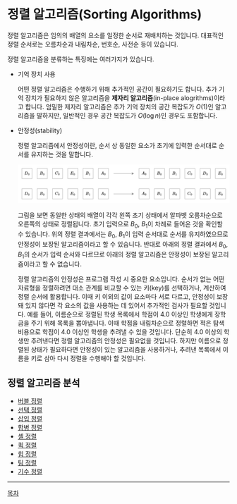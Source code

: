 # 정렬 알고리즘(Sorting Algorithms)

정렬 알고리즘은 임의의 배열의 요소를 일정한 순서로 재배치하는 것입니다. 대표적인 정렬 순서로는 오름차순과 내림차순, 번호순, 사전순 등이 있습니다.

정렬 알고리즘을 분류하는 특징에는 여러가지가 있습니다. 

- 기억 장치 사용

    어떤 정렬 알고리즘은 수행하기 위해 추가적인 공간이 필요하기도 합니다. 추가 기억 장치가 필요하지 않은 알고리즘을 **제자리 알고리즘**(in-place alogrithms)이라고 합니다. 엄밀한 제자리 알고리즘은 추가 기억 장치의 공간 복잡도가 $O(1)$인 알고리즘을 말하지만, 일반적인 경우 공간 복잡도가 $O(\log n)$인 경우도 포함합니다.

- 안정성(stability)

    정렬 알고리즘에서 안정성이란, 순서 상 동일한 요소가 초기에 입력한 순서대로 순서를 유지하는 것을 말합니다. 

    ![정렬 안정성](../media//sorting-stability.png)

    그림을 보면 동일한 상태의 배열이 각각 왼쪽 초기 상태에서 알파벳 오름차순으로 오른쪽의 상태로 정렬됩니다. 초기 입력으로 $B_0$, $B_1$이 차례로 들어온 것을 확인할 수 있습니다. 위의 정렬 결과에서는 $B_0$, $B_1$이 입력 순서대로 순서를 유지하였으므로 안정성이 보장된 알고리즘이라고 할 수 있습니다. 반대로 아래의 정렬 결과에서 $B_0$, $B_1$의 순서가 입력 순서와 다르므로 아래의 정렬 알고리즘은 안정성이 보장된 알고리즘이라고 할 수 없습니다.

    정렬 알고리즘의 안정성은 프로그램 작성 시 중요한 요소입니다. 순서가 없는 어떤 자료형을 정렬하려면 대소 관계를 비교할 수 있는 키(key)를 선택하거나, 계산하여 정렬 순서에 활용합니다. 이때 키 이외의 값이 요소마다 서로 다르고, 안정성이 보장돼 있지 않다면 각 요소의 값을 사용하는 데 있어서 추가적인 검사가 필요할 것입니다. 예를 들어, 이름순으로 정렬된 학생 목록에서 학점이 4.0 이상인 학생에게 장학금을 주기 위해 목록을 뽑아냅니다. 이때 학점을 내림차순으로 정렬하면 적은 탐색 비용으로 학점이 4.0 이상인 학생을 추려낼 수 있을 것입니다. 단순히 4.0 이상의 학생만 추려낸다면 정렬 알고리즘의 안정성은 필요없을 것입니다. 하지만 이름으로 정렬된 상태가 필요하다면 안정성이 있는 알고리즘을 사용하거나, 추려낸 목록에서 이름을 키로 삼아 다시 정렬을 수행해야 할 것입니다.

## 정렬 알고리즘 분석

- [버블 정렬](./정렬-알고리즘-버블-정렬.md)
- [선택 정렬](./정렬-알고리즘-선택-정렬.md)
- [삽입 정렬](./정렬-알고리즘-삽입-정렬.md)
- [합병 정렬](./정렬-알고리즘-합병-정렬.md)
- [셸 정렬](./정렬-알고리즘-셸-정렬.md)
- [퀵 정렬](./정렬-알고리즘-퀵-정렬.md)
- [힙 정렬](./정렬-알고리즘-힙-정렬.md)
- [팀 정렬](./정렬-알고리즘-팀-정렬.md)
- [기수 정렬](./정렬-알고리즘-기수-정렬.md)

----

[목차](../readme.md)
